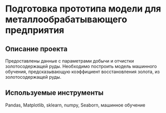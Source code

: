 # Подготовка прототипа модели для металлообрабатывающего предприятия

## Описание проекта

Предоставлены данные с параметрами добычи и отчистки золотосодержащей руды. Необходимо построить модель машинного обучения, предсказывающую коэффициент восстановления золота, из золотосодержащей руды.

## Используемые инструменты
Pandas, Matplotlib, sklearn, numpy, Seaborn, машинное обучение

